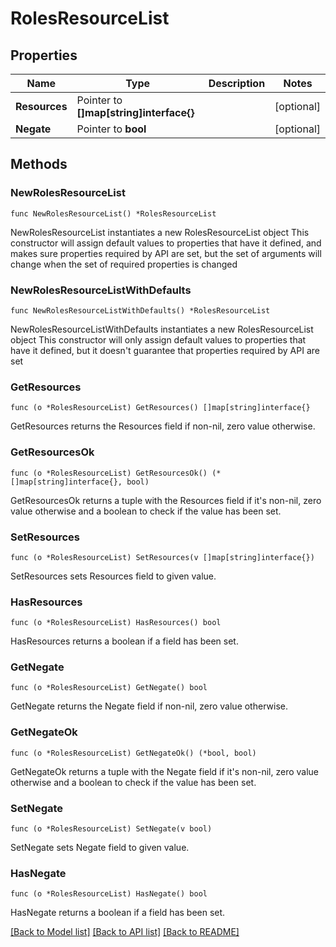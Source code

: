 # RolesResourceList

## Properties

Name | Type | Description | Notes
------------ | ------------- | ------------- | -------------
**Resources** | Pointer to **[]map[string]interface{}** |  | [optional] 
**Negate** | Pointer to **bool** |  | [optional] 

## Methods

### NewRolesResourceList

`func NewRolesResourceList() *RolesResourceList`

NewRolesResourceList instantiates a new RolesResourceList object
This constructor will assign default values to properties that have it defined,
and makes sure properties required by API are set, but the set of arguments
will change when the set of required properties is changed

### NewRolesResourceListWithDefaults

`func NewRolesResourceListWithDefaults() *RolesResourceList`

NewRolesResourceListWithDefaults instantiates a new RolesResourceList object
This constructor will only assign default values to properties that have it defined,
but it doesn't guarantee that properties required by API are set

### GetResources

`func (o *RolesResourceList) GetResources() []map[string]interface{}`

GetResources returns the Resources field if non-nil, zero value otherwise.

### GetResourcesOk

`func (o *RolesResourceList) GetResourcesOk() (*[]map[string]interface{}, bool)`

GetResourcesOk returns a tuple with the Resources field if it's non-nil, zero value otherwise
and a boolean to check if the value has been set.

### SetResources

`func (o *RolesResourceList) SetResources(v []map[string]interface{})`

SetResources sets Resources field to given value.

### HasResources

`func (o *RolesResourceList) HasResources() bool`

HasResources returns a boolean if a field has been set.

### GetNegate

`func (o *RolesResourceList) GetNegate() bool`

GetNegate returns the Negate field if non-nil, zero value otherwise.

### GetNegateOk

`func (o *RolesResourceList) GetNegateOk() (*bool, bool)`

GetNegateOk returns a tuple with the Negate field if it's non-nil, zero value otherwise
and a boolean to check if the value has been set.

### SetNegate

`func (o *RolesResourceList) SetNegate(v bool)`

SetNegate sets Negate field to given value.

### HasNegate

`func (o *RolesResourceList) HasNegate() bool`

HasNegate returns a boolean if a field has been set.


[[Back to Model list]](../README.md#documentation-for-models) [[Back to API list]](../README.md#documentation-for-api-endpoints) [[Back to README]](../README.md)


